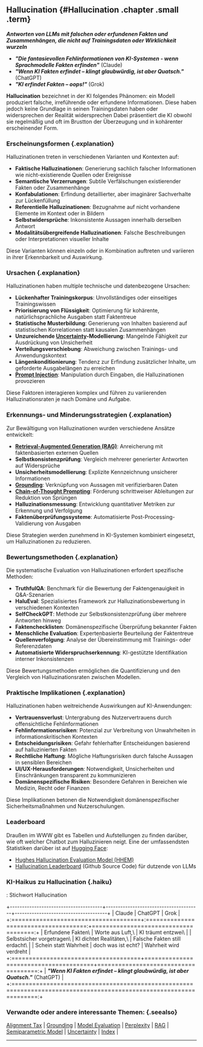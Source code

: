 ## Hallucination {#Hallucination .chapter .small .term}

***Antworten von LLMs mit falschen oder erfundenen Fakten und Zusammenhängen, die nicht auf Trainingsdaten oder Wirklichkeit wurzeln***

- ***"Die fantasievollen Fehlinformationen von KI-Systemen - wenn Sprachmodelle Fakten erfinden"*** (Claude)
- ***"Wenn KI Fakten erfindet – klingt glaubwürdig, ist aber Quatsch."*** (ChatGPT)
- ***"KI erfindet Fakten – oops!"*** (Grok)


**Hallucination** bezeichnet in der KI folgendes Phänomen:
ein Modell produziert falsche, irreführende oder erfundene Informationen.
Diese haben jedoch keine Grundlage in seinen Trainingsdaten haben oder widersprechen der Realität widersprechen
Dabei präsentiert die KI obwohl sie regelmäßig und oft im Brustton der Überzeugung und in kohärenter erscheinender Form.


### Erscheinungsformen {.explanation}

Halluzinationen treten in verschiedenen Varianten und Kontexten auf:

- **Faktische Halluzinationen**: Generierung sachlich falscher Informationen wie nicht-existierende Quellen oder Ereignisse
- **Semantische Verzerrungen**: Subtile Verfälschungen existierender Fakten oder Zusammenhänge
- **Konfabulationen**: Erfindung detaillierter, aber imaginärer Sachverhalte zur Lückenfüllung
- **Referentielle Halluzinationen**: Bezugnahme auf nicht vorhandene Elemente im Kontext oder in Bildern
- **Selbstwidersprüche**: Inkonsistente Aussagen innerhalb derselben Antwort
- **Modalitätsübergreifende Halluzinationen**: Falsche Beschreibungen oder Interpretationen visueller Inhalte

Diese Varianten können einzeln oder in Kombination auftreten und variieren in ihrer Erkennbarkeit und Auswirkung.

### Ursachen {.explanation}

Halluzinationen haben multiple technische und datenbezogene Ursachen:

- **Lückenhafter Trainingskorpus**: Unvollständiges oder einseitiges Trainingswissen
- **Priorisierung von Flüssigkeit**: Optimierung für kohärente, natürlichsprachliche Ausgaben statt Faktentreue
- **Statistische Musterbildung**: Generierung von Inhalten basierend auf statistischen Korrelationen statt kausalen Zusammenhängen
- **Unzureichende [Uncertainty](#Uncertainty)-Modellierung**: Mangelnde Fähigkeit zur Ausdrückung von Unsicherheit
- **Verteilungsverschiebung**: Abweichung zwischen Trainings- und Anwendungskontext
- **Längenkonditionierung**: Tendenz zur Erfindung zusätzlicher Inhalte, um geforderte Ausgabelängen zu erreichen
- **[Prompt Injection](#Prompt-Injection)**: Manipulation durch Eingaben, die Halluzinationen provozieren

Diese Faktoren interagieren komplex und führen zu variierenden Halluzinationsraten je nach Domäne und Aufgabe.

### Erkennungs- und Minderungsstrategien {.explanation}

Zur Bewältigung von Halluzinationen wurden verschiedene Ansätze entwickelt:

- **[Retrieval-Augmented Generation (RAG)](#Retrieval-Augmented-Generation)**: Anreicherung mit faktenbasierten externen Quellen
- **Selbstkonsistenzprüfung**: Vergleich mehrerer generierter Antworten auf Widersprüche
- **Unsicherheitsmodellierung**: Explizite Kennzeichnung unsicherer Informationen
- **[Grounding](#Grounding)**: Verknüpfung von Aussagen mit verifizierbaren Daten
- **[Chain-of-Thought Prompting](#Chain-of-Thought-Prompting)**: Förderung schrittweiser Ableitungen zur Reduktion von Sprüngen
- **Halluzinationsmessung**: Entwicklung quantitativer Metriken zur Erkennung und Verfolgung
- **Faktenüberprüfungssysteme**: Automatisierte Post-Processing-Validierung von Ausgaben

Diese Strategien werden zunehmend in KI-Systemen kombiniert eingesetzt, um Halluzinationen zu reduzieren.

### Bewertungsmethoden {.explanation}

Die systematische Evaluation von Halluzinationen erfordert spezifische Methoden:

- **TruthfulQA**: Benchmark für die Bewertung der Faktengenauigkeit in Q&A-Szenarien
- **HaluEval**: Spezialisiertes Framework zur Halluzinationsbewertung in verschiedenen Kontexten
- **SelfCheckGPT**: Methode zur Selbstkonsistenzprüfung über mehrere Antworten hinweg
- **Faktenchecklisten**: Domänenspezifische Überprüfung bekannter Fakten
- **Menschliche Evaluation**: Expertenbasierte Beurteilung der Faktentreue
- **Quellenverfolgung**: Analyse der Übereinstimmung mit Trainings- oder Referenzdaten
- **Automatisierte Widerspruchserkennung**: KI-gestützte Identifikation interner Inkonsistenzen

Diese Bewertungsmethoden ermöglichen die Quantifizierung und den Vergleich von Halluzinationsraten zwischen Modellen.

### Praktische Implikationen {.explanation}

Halluzinationen haben weitreichende Auswirkungen auf KI-Anwendungen:

- **Vertrauensverlust**: Untergrabung des Nutzervertrauens durch offensichtliche Fehlinformationen
- **Fehlinformationsrisiken**: Potenzial zur Verbreitung von Unwahrheiten in informationskritischen Kontexten
- **Entscheidungsrisiken**: Gefahr fehlerhafter Entscheidungen basierend auf halluzinierten Fakten
- **Rechtliche Haftung**: Mögliche Haftungsrisiken durch falsche Aussagen in sensiblen Bereichen
- **UI/UX-Herausforderungen**: Notwendigkeit, Unsicherheiten und Einschränkungen transparent zu kommunizieren
- **Domänenspezifische Risiken**: Besondere Gefahren in Bereichen wie Medizin, Recht oder Finanzen

Diese Implikationen betonen die Notwendigkeit domänenspezifischer Sicherheitsmaßnahmen und Nutzerschulungen.

### Leaderboard

Draußen im WWW gibt es Tabellen und Aufstellungen zu finden darüber, wie oft welcher Chatbot zum Halluzinieren neigt. 
Eine der umfassendsten Statistiken darüber ist auf [Hugging Face](#Hugging-Face):

* [Hughes Hallucination Evaluation Model (HHEM)](https://huggingface.co/spaces/vectara/leaderboard)
* [Hallucination Leaderboard](https://github.com/vectara/hallucination-leaderboard) (Github Source Code) für dutzende von LLMs

### KI-Haikus zu Hallucination {.haiku}

: Stichwort Hallucination  

+--------------------------------------+---------------------------------------+--------------------------------------+
| Claude                               | ChatGPT                               | Grok                                 |
+:=====================================+:=====================================:+=====================================:+
| Erfundene Fakten\                    | Worte aus Luft,\                      | KI träumt entzwei\                   |
| Selbstsicher vorgetragen\            | KI dichtet Realitäten,\               | Falsche Fakten still erdacht\        |
| Schein statt Wahrheit                | doch was ist echt?                    | Wahrheit wird verdreht               |
+:=====================================+=======================================+=====================================:+
| ***"Wenn KI Fakten erfindet – klingt glaubwürdig, ist aber Quatsch."*** (ChatGPT)                                   |
+:===================================================================================================================:+


### Verwandte oder andere interessante Themen: {.seealso}

[Alignment Tax](#Alignment-Tax) |
[Grounding](#Grounding) |
[Model Evaluation](#Model-Evaluation) |
[Perplexity](#Perplexity) |
[RAG](#Retrieval-Augmented-Generation) |
[Semiparametric Model](#Semiparametric-Model) |
[Uncertainty](#Uncertainty) |
[Index](#Index) |

----


